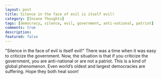 ```yaml
---
layout: post
title: Silence in the face of evil is itself evil!
category: [Insane Thoughts]
tags: [democracy, silence, evil, government, anti-national, patriot]
comments: true
description: 
featured: false
---
```


"Silence in the face of evil is itself evil!" There was a time when it was easy to criticize the government. Now, the situation is that if you criticize the government, you are anti-national or are not a patriot. This is a kind of global phenomenon. Even world’s oldest and largest democracies are suffering. Hope they both heal soon!